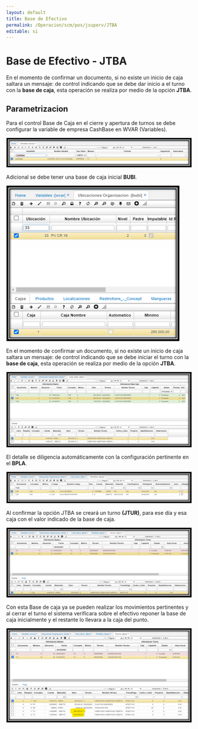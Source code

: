 ```yaml
---
layout: default
title: Base de Efectivo
permalink: /Operacion/scm/pos/jsuperv/JTBA
editable: si
---
```


# Base de Efectivo - JTBA

En el momento de confirmar un documento, si no existe un inicio de caja saltara un mensaje: de control indicando que se debe dar inicio a el turno con la **base de caja**,  esta operación se realiza por medio de la opción **JTBA**.  

## **Parametrizacion**

Para el control Base de Caja en el cierre y apertura de turnos se debe configurar la variable de empresa CashBase en WVAR (Variables).  

![](jtba1.png)  

Adicional se debe tener una base de caja inicial **BUBI**.  

![](jtba2.png)  

En el momento de confirmar un documento, si no existe un inicio de caja saltara un mensaje: de control indicando que se debe iniciar el turno con la **base de caja**,  esta operación se realiza por medio de la opción **JTBA**.  

![](jtba3.png)  

El detalle se diligencia automáticamente con la configuración pertinente en el **BPLA**.  

![](jtba4.png)  

Al confirmar la opción JTBA se creará un turno **(JTUR)**, para ese día y esa caja con el valor indicado de la base de caja.    

![](jtba5.png)  

Con esta Base de caja ya se pueden realizar los movimientos pertinentes y al cerrar el turno el sistema verificara sobre el efectivo reponer la base de caja inicialmente y el restante lo llevara a la caja del punto.  

![](jtba6.png)  




